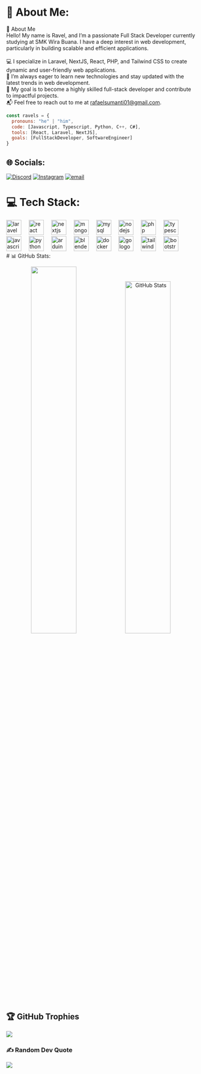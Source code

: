 # 💫 About Me:
📌 About Me<br>Hello! My name is Ravel, and I’m a passionate Full Stack Developer currently studying at SMK Wira Buana. I have a deep interest in web development, particularly in building scalable and efficient applications.<br><br>💻 I specialize in Laravel, NextJS, React, PHP, and Tailwind CSS to create dynamic and user-friendly web applications.<br>🚀 I’m always eager to learn new technologies and stay updated with the latest trends in web development.<br>🎯 My goal is to become a highly skilled full-stack developer and contribute to impactful projects.<br>📬 Feel free to reach out to me at rafaelsumanti01@gmail.com.

```javascript
const ravels = {
  pronouns: "he" | "him",
  code: [Javascript, Typescript, Python, C++, C#],
  tools: [React, Laravel, NextJS],
  goals: [FullStackDeveloper, SoftwareEngineer]
}
```

## 🌐 Socials:
[![Discord](https://img.shields.io/badge/Discord-%237289DA.svg?logo=discord&logoColor=white)](https://discord.gg/https://discord.gg/gQhb9Z9p) [![Instagram](https://img.shields.io/badge/Instagram-%23E4405F.svg?logo=Instagram&logoColor=white)](https://instagram.com/artificialvels) [![email](https://img.shields.io/badge/Email-D14836?logo=gmail&logoColor=white)](mailto:rafaelsumanti01@gmail.com) 

# 💻 Tech Stack:
<div align="left">
  <img src="https://cdn.jsdelivr.net/gh/devicons/devicon/icons/laravel/laravel-original.svg" height="40" alt="laravel logo"  />
  <img width="12" />
  <img src="https://cdn.jsdelivr.net/gh/devicons/devicon/icons/react/react-original.svg" height="40" alt="react logo"  />
  <img width="12" />
  <img src="https://cdn.jsdelivr.net/gh/devicons/devicon/icons/nextjs/nextjs-original.svg" height="40" alt="nextjs logo"  />
  <img width="12" />
  <img src="https://cdn.jsdelivr.net/gh/devicons/devicon/icons/mongodb/mongodb-original.svg" height="40" alt="mongodb logo"  />
  <img width="12" />
  <img src="https://cdn.jsdelivr.net/gh/devicons/devicon/icons/mysql/mysql-original.svg" height="40" alt="mysql logo"  />
  <img width="12" />
  <img src="https://cdn.jsdelivr.net/gh/devicons/devicon/icons/nodejs/nodejs-original.svg" height="40" alt="nodejs logo"  />
  <img width="12" />
  <img src="https://cdn.jsdelivr.net/gh/devicons/devicon/icons/php/php-original.svg" height="40" alt="php logo"  />
  <img width="12" />
  <img src="https://cdn.jsdelivr.net/gh/devicons/devicon/icons/typescript/typescript-original.svg" height="40" alt="typescript logo"  />
  <img width="12" />
  <img src="https://cdn.jsdelivr.net/gh/devicons/devicon/icons/javascript/javascript-original.svg" height="40" alt="javascript logo"  />
  <img width="12" />
  <img src="https://cdn.jsdelivr.net/gh/devicons/devicon/icons/python/python-original.svg" height="40" alt="python logo"  />
  <img width="12" />
  <img src="https://cdn.jsdelivr.net/gh/devicons/devicon/icons/arduino/arduino-original.svg" height="40" alt="arduino logo"  />
  <img width="12" />
  <img src="https://cdn.jsdelivr.net/gh/devicons/devicon/icons/blender/blender-original.svg" height="40" alt="blender logo"  />
  <img width="12" />
  <img src="https://cdn.simpleicons.org/docker/2496ED" height="40" alt="docker logo"  />
  <img width="12" />
  <img src="https://cdn.simpleicons.org/go/00ADD8" height="40" alt="go logo"  />
  <img width="12" />
  <img src="https://cdn.simpleicons.org/tailwindcss/06B6D4" height="40" alt="tailwindcss logo"  />
  <img width="12" />
  <img src="https://skillicons.dev/icons?i=bootstrap" height="40" alt="bootstrap logo"  />
</div>
# 📊 GitHub Stats:
<p align="center">
<img width="49%" height="50%" src="https://github-readme-stats.vercel.app/api/top-langs/?username=ProjectRavel&theme=one_dark_pro&hide_border=false&include_all_commits=true&count_private=true&layout=compact">
<img width="49%" src="https://github-readme-stats.vercel.app/api?username=ProjectRavel&theme=one_dark_pro&hide_border=false&include_all_commits=true&count_private=true" alt="GitHub Stats" />
</p>

## 🏆 GitHub Trophies
![](https://github-profile-trophy.vercel.app/?username=ProjectRavel&theme=radical&no-frame=false&no-bg=true&margin-w=4)

### ✍️ Random Dev Quote
![](https://quotes-github-readme.vercel.app/api?type=horizontal&theme=dark)

<!-- Proudly created with GPRM ( https://gprm.itsvg.in ) -->
